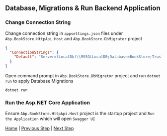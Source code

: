## Database, Migrations & Run Backend Application

### Change Connection String

Change connection string in `appsettings.json` files under `Abp.BookStore.HttpApi.Host` and `Abp.BookStore.DbMigrator` project

```json
{
  "ConnectionStrings": {
    "Default": "Server=(LocalDb)\\MSSQLLocalDB;Database=BookStore;Trusted_Connection=True"
  }
}
```

Open command prompt in `Abp.BookStore.DbMigrator` project and run `dotnet run` to apply Database Migrations

`dotnet run`

### Run the Asp.NET Core Application

Ensure `Abp.BookStore.HttpApi.Host` project is the startup project and `Run the Application` which will open `Swagger UI`

[Home](./../../../README.md) | [Previous Step](StepByStep/../../Step1/Step1.md) | [Next Step](StepByStep/../../Step3/Step3.md)
